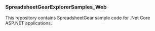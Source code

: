 ### SpreadsheetGearExplorerSamples_Web 
This repository contains SpreadsheetGear sample code for .Net Core ASP.NET applications.